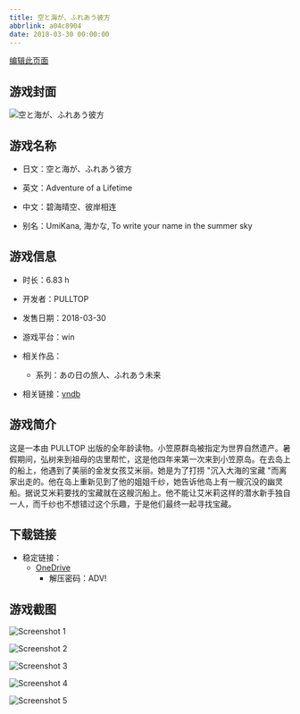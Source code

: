 ```yaml
---
title: 空と海が、ふれあう彼方
abbrlink: a04c8904
date: 2018-03-30 00:00:00
---
```

[编辑此页面](https://github.com/ACG-3/ADV3-source/blob/main/source/_posts/games/%E7%A9%BA%E3%81%A8%E6%B5%B7%E3%81%8C%E3%80%81%E3%81%B5%E3%82%8C%E3%81%82%E3%81%86%E5%BD%BC%E6%96%B9.md)

## 游戏封面

![空と海が、ふれあう彼方](https://pan.timero.xyz/d/onedrive/img_lib_001/%E7%A9%BA%E3%81%A8%E6%B5%B7%E3%81%8C%E3%80%81%E3%81%B5%E3%82%8C%E3%81%82%E3%81%86%E5%BD%BC%E6%96%B9_cover.avif)


## 游戏名称

- 日文：空と海が、ふれあう彼方
- 英文：Adventure of a Lifetime
- 中文：碧海晴空、彼岸相连

- 别名：UmiKana, 海かな, To write your name in the summer sky


## 游戏信息

- 时长：6.83 h
- 开发者：PULLTOP
- 发售日期：2018-03-30
- 游戏平台：win
- 相关作品：
   - 系列：あの日の旅人、ふれあう未来

- 相关链接：[vndb](https://vndb.org/v22304)


## 游戏简介

这是一本由 PULLTOP 出版的全年龄读物。小笠原群岛被指定为世界自然遗产。暑假期间，弘树来到祖母的店里帮忙，这是他四年来第一次来到小笠原岛。在去岛上的船上，他遇到了美丽的金发女孩艾米丽。她是为了打捞 "沉入大海的宝藏 "而离家出走的。他在岛上重新见到了他的姐姐千纱，她告诉他岛上有一艘沉没的幽灵船。据说艾米莉要找的宝藏就在这艘沉船上。他不能让艾米莉这样的潜水新手独自一人，而千纱也不想错过这个乐趣，于是他们最终一起寻找宝藏。




## 下载链接

- 稳定链接：
    - [OneDrive](https://pan.timero.xyz/onedrive/adv_lib_001/%E7%A9%BA%E3%81%A8%E6%B5%B7%E3%81%8C%E3%80%81%E3%81%B5%E3%82%8C%E3%81%82%E3%81%86%E5%BD%BC%E6%96%B9)
        - 解压密码：ADV!



## 游戏截图


![Screenshot 1](https://pan.timero.xyz/d/onedrive/img_lib_001/%E7%A9%BA%E3%81%A8%E6%B5%B7%E3%81%8C%E3%80%81%E3%81%B5%E3%82%8C%E3%81%82%E3%81%86%E5%BD%BC%E6%96%B9_Screenshot_1.avif)

![Screenshot 2](https://pan.timero.xyz/d/onedrive/img_lib_001/%E7%A9%BA%E3%81%A8%E6%B5%B7%E3%81%8C%E3%80%81%E3%81%B5%E3%82%8C%E3%81%82%E3%81%86%E5%BD%BC%E6%96%B9_Screenshot_2.avif)

![Screenshot 3](https://pan.timero.xyz/d/onedrive/img_lib_001/%E7%A9%BA%E3%81%A8%E6%B5%B7%E3%81%8C%E3%80%81%E3%81%B5%E3%82%8C%E3%81%82%E3%81%86%E5%BD%BC%E6%96%B9_Screenshot_3.avif)

![Screenshot 4](https://pan.timero.xyz/d/onedrive/img_lib_001/%E7%A9%BA%E3%81%A8%E6%B5%B7%E3%81%8C%E3%80%81%E3%81%B5%E3%82%8C%E3%81%82%E3%81%86%E5%BD%BC%E6%96%B9_Screenshot_4.avif)

![Screenshot 5](https://pan.timero.xyz/d/onedrive/img_lib_001/%E7%A9%BA%E3%81%A8%E6%B5%B7%E3%81%8C%E3%80%81%E3%81%B5%E3%82%8C%E3%81%82%E3%81%86%E5%BD%BC%E6%96%B9_Screenshot_5.avif)

